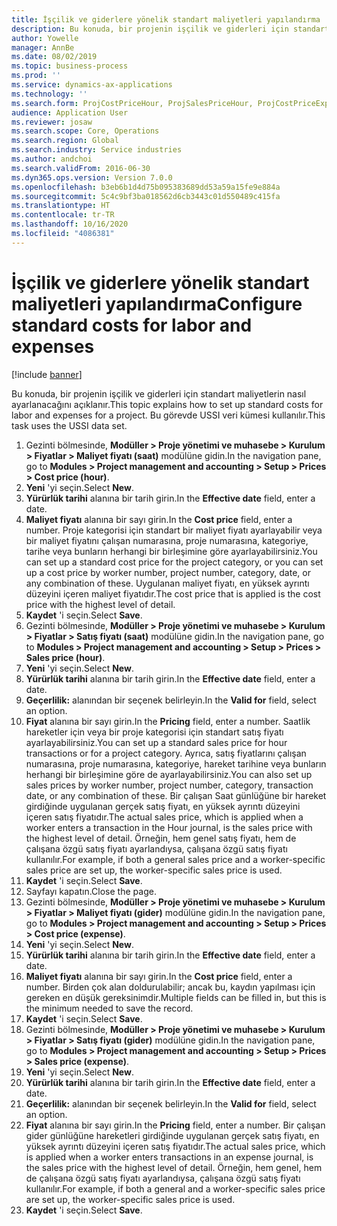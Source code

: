 ```yaml
---
title: İşçilik ve giderlere yönelik standart maliyetleri yapılandırma
description: Bu konuda, bir projenin işçilik ve giderleri için standart maliyetlerin nasıl ayarlanacağını açıklanır.
author: Yowelle
manager: AnnBe
ms.date: 08/02/2019
ms.topic: business-process
ms.prod: ''
ms.service: dynamics-ax-applications
ms.technology: ''
ms.search.form: ProjCostPriceHour, ProjSalesPriceHour, ProjCostPriceExpense, ProjSalesPriceCost
audience: Application User
ms.reviewer: josaw
ms.search.scope: Core, Operations
ms.search.region: Global
ms.search.industry: Service industries
ms.author: andchoi
ms.search.validFrom: 2016-06-30
ms.dyn365.ops.version: Version 7.0.0
ms.openlocfilehash: b3eb6b1d4d75b095383689dd53a59a15fe9e884a
ms.sourcegitcommit: 5c4c9bf3ba018562d6cb3443c01d550489c415fa
ms.translationtype: HT
ms.contentlocale: tr-TR
ms.lasthandoff: 10/16/2020
ms.locfileid: "4086381"
---
```

# <a name="configure-standard-costs-for-labor-and-expenses"></a><span data-ttu-id="343ae-103">İşçilik ve giderlere yönelik standart maliyetleri yapılandırma</span><span class="sxs-lookup"><span data-stu-id="343ae-103">Configure standard costs for labor and expenses</span></span>

[!include [banner](../../includes/banner.md)]

<span data-ttu-id="343ae-104">Bu konuda, bir projenin işçilik ve giderleri için standart maliyetlerin nasıl ayarlanacağını açıklanır.</span><span class="sxs-lookup"><span data-stu-id="343ae-104">This topic explains how to set up standard costs for labor and expenses for a project.</span></span> <span data-ttu-id="343ae-105">Bu görevde USSI veri kümesi kullanılır.</span><span class="sxs-lookup"><span data-stu-id="343ae-105">This task uses the USSI data set.</span></span>

1. <span data-ttu-id="343ae-106">Gezinti bölmesinde, **Modüller > Proje yönetimi ve muhasebe > Kurulum > Fiyatlar > Maliyet fiyatı (saat)** modülüne gidin.</span><span class="sxs-lookup"><span data-stu-id="343ae-106">In the navigation pane, go to **Modules > Project management and accounting > Setup > Prices > Cost price (hour)**.</span></span>
2. <span data-ttu-id="343ae-107">**Yeni** 'yi seçin.</span><span class="sxs-lookup"><span data-stu-id="343ae-107">Select **New**.</span></span>
3. <span data-ttu-id="343ae-108">**Yürürlük tarihi** alanına bir tarih girin.</span><span class="sxs-lookup"><span data-stu-id="343ae-108">In the **Effective date** field, enter a date.</span></span>
4. <span data-ttu-id="343ae-109">**Maliyet fiyatı** alanına bir sayı girin.</span><span class="sxs-lookup"><span data-stu-id="343ae-109">In the **Cost price** field, enter a number.</span></span> <span data-ttu-id="343ae-110">Proje kategorisi için standart bir maliyet fiyatı ayarlayabilir veya bir maliyet fiyatını çalışan numarasına, proje numarasına, kategoriye, tarihe veya bunların herhangi bir birleşimine göre ayarlayabilirsiniz.</span><span class="sxs-lookup"><span data-stu-id="343ae-110">You can set up a standard cost price for the project category, or you can set up a cost price by worker number, project number, category, date, or any combination of these.</span></span> <span data-ttu-id="343ae-111">Uygulanan maliyet fiyatı, en yüksek ayrıntı düzeyini içeren maliyet fiyatıdır.</span><span class="sxs-lookup"><span data-stu-id="343ae-111">The cost price that is applied is the cost price with the highest level of detail.</span></span>  
5. <span data-ttu-id="343ae-112">**Kaydet** 'i seçin.</span><span class="sxs-lookup"><span data-stu-id="343ae-112">Select **Save**.</span></span>
6. <span data-ttu-id="343ae-113">Gezinti bölmesinde, **Modüller > Proje yönetimi ve muhasebe > Kurulum > Fiyatlar > Satış fiyatı (saat)** modülüne gidin.</span><span class="sxs-lookup"><span data-stu-id="343ae-113">In the navigation pane, go to **Modules > Project management and accounting > Setup > Prices > Sales price (hour)**.</span></span>
7. <span data-ttu-id="343ae-114">**Yeni** 'yi seçin.</span><span class="sxs-lookup"><span data-stu-id="343ae-114">Select **New**.</span></span>
8. <span data-ttu-id="343ae-115">**Yürürlük tarihi** alanına bir tarih girin.</span><span class="sxs-lookup"><span data-stu-id="343ae-115">In the **Effective date** field, enter a date.</span></span>
9. <span data-ttu-id="343ae-116">**Geçerlilik:** alanından bir seçenek belirleyin.</span><span class="sxs-lookup"><span data-stu-id="343ae-116">In the **Valid for** field, select an option.</span></span>
10. <span data-ttu-id="343ae-117">**Fiyat** alanına bir sayı girin.</span><span class="sxs-lookup"><span data-stu-id="343ae-117">In the **Pricing** field, enter a number.</span></span> <span data-ttu-id="343ae-118">Saatlik hareketler için veya bir proje kategorisi için standart satış fiyatı ayarlayabilirsiniz.</span><span class="sxs-lookup"><span data-stu-id="343ae-118">You can set up a standard sales price for hour transactions or for a project category.</span></span> <span data-ttu-id="343ae-119">Ayrıca, satış fiyatlarını çalışan numarasına, proje numarasına, kategoriye, hareket tarihine veya bunların herhangi bir birleşimine göre de ayarlayabilirsiniz.</span><span class="sxs-lookup"><span data-stu-id="343ae-119">You can also set up sales prices by worker number, project number, category, transaction date, or any combination of these.</span></span> <span data-ttu-id="343ae-120">Bir çalışan Saat günlüğüne bir hareket girdiğinde uygulanan gerçek satış fiyatı, en yüksek ayrıntı düzeyini içeren satış fiyatıdır.</span><span class="sxs-lookup"><span data-stu-id="343ae-120">The actual sales price, which is applied when a worker enters a transaction in the Hour journal, is the sales price with the highest level of detail.</span></span> <span data-ttu-id="343ae-121">Örneğin, hem genel satış fiyatı, hem de çalışana özgü satış fiyatı ayarlandıysa, çalışana özgü satış fiyatı kullanılır.</span><span class="sxs-lookup"><span data-stu-id="343ae-121">For example, if both a general sales price and a worker-specific sales price are set up, the worker-specific sales price is used.</span></span>  
11. <span data-ttu-id="343ae-122">**Kaydet** 'i seçin.</span><span class="sxs-lookup"><span data-stu-id="343ae-122">Select **Save**.</span></span>
12. <span data-ttu-id="343ae-123">Sayfayı kapatın.</span><span class="sxs-lookup"><span data-stu-id="343ae-123">Close the page.</span></span>
13. <span data-ttu-id="343ae-124">Gezinti bölmesinde, **Modüller > Proje yönetimi ve muhasebe > Kurulum > Fiyatlar > Maliyet fiyatı (gider)** modülüne gidin.</span><span class="sxs-lookup"><span data-stu-id="343ae-124">In the navigation pane, go to **Modules > Project management and accounting > Setup > Prices > Cost price (expense)**.</span></span>
14. <span data-ttu-id="343ae-125">**Yeni** 'yi seçin.</span><span class="sxs-lookup"><span data-stu-id="343ae-125">Select **New**.</span></span>
15. <span data-ttu-id="343ae-126">**Yürürlük tarihi** alanına bir tarih girin.</span><span class="sxs-lookup"><span data-stu-id="343ae-126">In the **Effective date** field, enter a date.</span></span>
16. <span data-ttu-id="343ae-127">**Maliyet fiyatı** alanına bir sayı girin.</span><span class="sxs-lookup"><span data-stu-id="343ae-127">In the **Cost price** field, enter a number.</span></span> <span data-ttu-id="343ae-128">Birden çok alan doldurulabilir; ancak bu, kaydın yapılması için gereken en düşük gereksinimdir.</span><span class="sxs-lookup"><span data-stu-id="343ae-128">Multiple fields can be filled in, but this is the minimum needed to save the record.</span></span>  
17. <span data-ttu-id="343ae-129">**Kaydet** 'i seçin.</span><span class="sxs-lookup"><span data-stu-id="343ae-129">Select **Save**.</span></span>
18. <span data-ttu-id="343ae-130">Gezinti bölmesinde, **Modüller > Proje yönetimi ve muhasebe > Kurulum > Fiyatlar > Satış fiyatı (gider)** modülüne gidin.</span><span class="sxs-lookup"><span data-stu-id="343ae-130">In the navigation pane, go to **Modules > Project management and accounting > Setup > Prices > Sales price (expense)**.</span></span>
19. <span data-ttu-id="343ae-131">**Yeni** 'yi seçin.</span><span class="sxs-lookup"><span data-stu-id="343ae-131">Select **New**.</span></span>
20. <span data-ttu-id="343ae-132">**Yürürlük tarihi** alanına bir tarih girin.</span><span class="sxs-lookup"><span data-stu-id="343ae-132">In the **Effective date** field, enter a date.</span></span>
21. <span data-ttu-id="343ae-133">**Geçerlilik:** alanından bir seçenek belirleyin.</span><span class="sxs-lookup"><span data-stu-id="343ae-133">In the **Valid for** field, select an option.</span></span>
22. <span data-ttu-id="343ae-134">**Fiyat** alanına bir sayı girin.</span><span class="sxs-lookup"><span data-stu-id="343ae-134">In the **Pricing** field, enter a number.</span></span> <span data-ttu-id="343ae-135">Bir çalışan gider günlüğüne hareketleri girdiğinde uygulanan gerçek satış fiyatı, en yüksek ayrıntı düzeyini içeren satış fiyatıdır.</span><span class="sxs-lookup"><span data-stu-id="343ae-135">The actual sales price, which is applied when a worker enters transactions in an expense journal, is the sales price with the highest level of detail.</span></span> <span data-ttu-id="343ae-136">Örneğin, hem genel, hem de çalışana özgü satış fiyatı ayarlandıysa, çalışana özgü satış fiyatı kullanılır.</span><span class="sxs-lookup"><span data-stu-id="343ae-136">For example, if both a general and a worker-specific sales price are set up, the worker-specific sales price is used.</span></span>  
23. <span data-ttu-id="343ae-137">**Kaydet** 'i seçin.</span><span class="sxs-lookup"><span data-stu-id="343ae-137">Select **Save**.</span></span>

